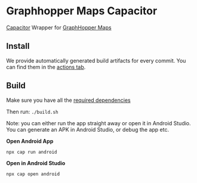 # Graphhopper Maps Capacitor
[Capacitor](https://capacitorjs.com/) Wrapper for [GraphHopper Maps](https://github.com/graphhopper/graphhopper-maps)

## Install

We provide automatically generated build artifacts for every commit. You can find them in the [actions tab](https://github.com/boldtrn/graphhopper-maps-capacitor/actions).

## Build

Make sure you have all the [required dependencies](https://capacitorjs.com/docs/v2/getting-started/dependencies)

Then run: `./build.sh`

Note: you can either run the app straight away or open it in Android Studio. You can generate an APK in Android Studio,
or debug the app etc.

**Open Android App**

`npx cap run android`

**Open in Android Studio**

`npx cap open android`